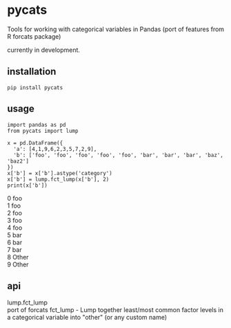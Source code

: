 # pycats
Tools for working with categorical variables in Pandas (port of features from R forcats package)

currently in development.

## installation
```
pip install pycats
```

## usage
```
import pandas as pd
from pycats import lump  

x = pd.DataFrame({ 
  'a': [4,1,9,6,2,3,5,7,2,9], 
  'b': ['foo', 'foo', 'foo', 'foo', 'foo', 'bar', 'bar', 'bar', 'baz', 'baz2']
})
x['b'] = x['b'].astype('category')
x['b'] = lump.fct_lump(x['b'], 2)
print(x['b'])
```
0      foo  
1      foo  
2      foo  
3      foo  
4      foo  
5      bar  
6      bar  
7      bar  
8    Other  
9    Other  

## api
lump.fct_lump  
port of forcats fct_lump - Lump together least/most common factor levels in a categorical variable into "other" (or any custom name)
